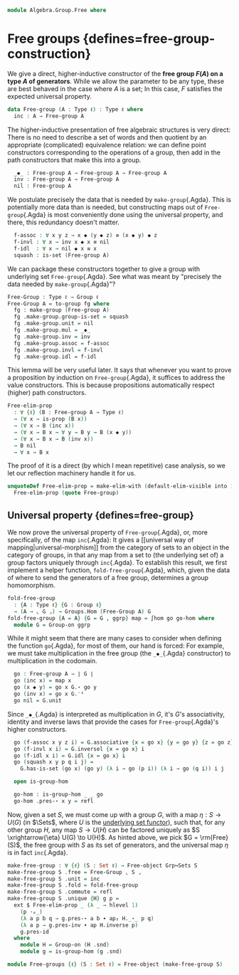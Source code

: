 <!--
```agda
open import 1Lab.Reflection.Induction

open import Algebra.Group.Cat.Base
open import Algebra.Group

open import Cat.Diagram.Initial
open import Cat.Functor.Adjoint
open import Cat.Prelude
```
-->

```agda
module Algebra.Group.Free where
```

<!--
```agda
private variable
  ℓ : Level
  A : Type ℓ
open is-group-hom
open Group-on
open Initial
```
-->

# Free groups {defines=free-group-construction}

We give a direct, higher-inductive constructor of the **free group
$F(A)$ on a type $A$ of generators**. While we allow the parameter to be
any type, these are best behaved in the case where $A$ is a set; In this
case, $F$ satisfies the expected universal property.

```agda
data Free-group (A : Type ℓ) : Type ℓ where
  inc : A → Free-group A
```

The higher-inductive presentation of free algebraic structures is very
direct: There is no need to describe a set of words and then quotient by
an appropriate (complicated) equivalence relation: we can define point
constructors corresponding to the operations of a group, then add in the
path constructors that make this into a group.

```agda
  _◆_ : Free-group A → Free-group A → Free-group A
  inv : Free-group A → Free-group A
  nil : Free-group A
```

We postulate precisely the data that is needed by `make-group`{.Agda}.
This is potentially more data than is needed, but constructing maps out
of `Free-group`{.Agda} is most conveniently done using the universal
property, and there, this redundancy doesn't matter.

```agda
  f-assoc : ∀ x y z → x ◆ (y ◆ z) ≡ (x ◆ y) ◆ z
  f-invl : ∀ x → inv x ◆ x ≡ nil
  f-idl  : ∀ x → nil ◆ x ≡ x
  squash : is-set (Free-group A)
```

We can package these constructors together to give a group with
underlying set `Free-group`{.Agda}. See what was meant by "precisely the
data needed by `make-group`{.Agda}"?

```agda
Free-Group : Type ℓ → Group ℓ
Free-Group A = to-group fg where
  fg : make-group (Free-group A)
  fg .make-group.group-is-set = squash
  fg .make-group.unit = nil
  fg .make-group.mul = _◆_
  fg .make-group.inv = inv
  fg .make-group.assoc = f-assoc
  fg .make-group.invl = f-invl
  fg .make-group.idl = f-idl
```

This lemma will be very useful later. It says that whenever you want to
prove a proposition by induction on `Free-group`{.Agda}, it suffices to
address the value constructors. This is because propositions
automatically respect (higher) path constructors.

```agda
Free-elim-prop
  : ∀ {ℓ} (B : Free-group A → Type ℓ)
  → (∀ x → is-prop (B x))
  → (∀ x → B (inc x))
  → (∀ x → B x → ∀ y → B y → B (x ◆ y))
  → (∀ x → B x → B (inv x))
  → B nil
  → ∀ x → B x
```

The proof of it is a direct (by which I mean repetitive) case analysis,
so we let our reflection machinery handle it for us.

```agda
unquoteDef Free-elim-prop = make-elim-with (default-elim-visible into 1)
  Free-elim-prop (quote Free-group)
```

</details>

## Universal property {defines=free-group}

We now prove the universal property of `Free-group`{.Agda}, or, more
specifically, of the map `inc`{.Agda}: It gives a [[universal way of
mapping|universal-morphism]] from the category of sets to an object in the category of
groups, in that any map from a set to (the underlying set of) a group
factors uniquely through `inc`{.Agda}. To establish this result, we
first implement a helper function, `fold-free-group`{.Agda}, which,
given the data of where to send the generators of a free group,
determines a group homomorphism.

```agda
fold-free-group
  : {A : Type ℓ} {G : Group ℓ}
  → (A → ⌞ G ⌟) → Groups.Hom (Free-Group A) G
fold-free-group {A = A} {G = G , ggrp} map = ∫hom go go-hom where
  module G = Group-on ggrp
```

While it might seem that there are many cases to consider when defining
the function `go`{.Agda}, for most of them, our hand is forced: For
example, we must take multiplication in the free group (the `_◆_`{.Agda}
constructor) to multiplication in the codomain.

```agda
  go : Free-group A → ∣ G ∣
  go (inc x) = map x
  go (x ◆ y) = go x G.⋆ go y
  go (inv x) = go x G.⁻¹
  go nil = G.unit
```

Since `_◆_`{.Agda} is interpreted as multiplication in $G$, it's $G$'s
associativity, identity and inverse laws that provide the cases for
`Free-group`{.Agda}'s higher constructors.

```agda
  go (f-assoc x y z i) = G.associative {x = go x} {y = go y} {z = go z} i
  go (f-invl x i) = G.inversel {x = go x} i
  go (f-idl x i) = G.idl {x = go x} i
  go (squash x y p q i j) =
    G.has-is-set (go x) (go y) (λ i → go (p i)) (λ i → go (q i)) i j

  open is-group-hom

  go-hom : is-group-hom _ _ go
  go-hom .pres-⋆ x y = refl
```

Now, given a set $S$, we must come up with a group $G$, with a map
$\eta : S \to U(G)$ (in $\Sets$, where $U$ is the [underlying set functor]),
such that, for any other group $H$, any map $S \to U(H)$ can be factored
uniquely as $S \xrightarrow{\eta} U(G) \to U(H)$. As hinted above, we
pick $G = \rm{Free}(S)$, the free group with $S$ as its set of
generators, and the universal map $\eta$ is in fact `inc`{.Agda}.

[underlying set functor]: Algebra.Group.Cat.Base.html#the-underlying-set

<!--
```agda
open Free-object
```
-->

```agda
make-free-group : ∀ {ℓ} (S : Set ℓ) → Free-object Grp↪Sets S
make-free-group S .free = Free-Group ⌞ S ⌟
make-free-group S .unit = inc
make-free-group S .fold = fold-free-group
make-free-group S .commute = refl
make-free-group S .unique {H} g p =
  ext $ Free-elim-prop _ (λ _ → hlevel 1)
    (p ·ₚ_)
    (λ a p b q → g.pres-⋆ a b ∙ ap₂ H._⋆_ p q)
    (λ a p → g.pres-inv ∙ ap H.inverse p)
    g.pres-id
  where
    module H = Group-on (H .snd)
    module g = is-group-hom (g .snd)

module Free-groups {ℓ} (S : Set ℓ) = Free-object (make-free-group S)
```
